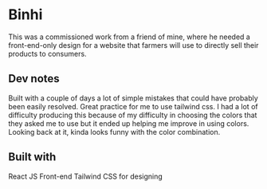 # Binhi
This was a commissioned work from a friend of mine, where he needed a front-end-only design for a website that farmers will use to directly sell their products to consumers.

## Dev notes
Built with a couple of days a lot of simple mistakes that could have probably been easily resolved. Great practice for me to use tailwind css. I had a lot of difficulty producing this because of my difficulty in choosing the colors that they asked me to use but it ended up helping me improve in using colors. Looking back at it, kinda looks funny with the color combination.

## Built with
React JS Front-end
Tailwind CSS for designing
